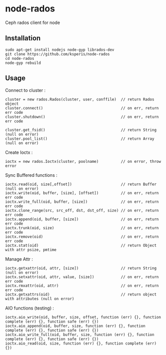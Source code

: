 node-rados
==========

Ceph rados client for node

Installation
-------------

	sudo apt-get install nodejs node-gyp librados-dev
	git clone https://github.com/ksperis/node-rados
	cd node-rados
	node-gyp rebuild


Usage
-----

Connect to cluster :

	cluster = new rados.Rados(cluster, user, conffile)	// return Rados object
	cluster.connect()									// on err, return err code
	cluster.shutdown()									// on err, return err code

	cluster.get_fsid()									// return String (null on error)
	cluster.pool_list()									// return Array (null on error)


Create Ioctx :

	ioctx = new rados.Ioctx(cluster, poolname)			// on error, throw error


Sync Buffered functions :

	ioctx.read(oid, size[,offset])						// return Buffer (null on error)
	ioctx.write(oid, buffer, [size], [offset])			// on err, return err code
	ioctx.write_full(oid, buffer, [size])				// on err, return err code
	ioctx.clone_range(src, src_off, dst, dst_off, size)	// on err, return err code
	ioctx.append(oid, buffer, [size])					// on err, return err code
	ioctx.trunk(oid, size)								// on err, return err code
	ioctx.remove(oid)									// on err, return err code
	ioctx.stat(oid)										// return Object with attr psize, pmtime


Manage Attr :

	ioctx.getxattr(oid, attr, [size])					// return String (null on error)
	ioctx.setxattr(oid, attr, value, [size])			// on err, return err code
	ioctx.rmxattr(oid, attr)							// on err, return err code
	ioctx.getxattrs(oid)								// return object with attributes (null on error)


AIO functions (testing) :

	ioctx.aio_write(oid, buffer, size, offset, function (err) {}, function complete (err) {}, function safe (err) {})
	ioctx.aio_append(oid, buffer, size, function (err) {}, function complete (err) {}, function safe (err) {})
	ioctx.aio_write_full(oid, buffer, size, function (err) {}, function complete (err) {}, function safe (err) {})
	ioctx.aio_read(oid, size, function (err) {}, function complete (err) {})
